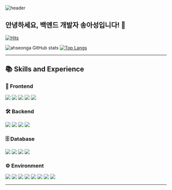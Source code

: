 ![header](https://capsule-render.vercel.app/api?type=waving&color=timeGradient&text=Welcome%20to%20Ahseong's%20GitHub%20👋&animation=twinkling&fontSize=35&fontAlignY=40&fontAlign=70&height=250)

## 안녕하세요, 백엔드 개발자 송아성입니다! 👋

[![Hits](https://hits.seeyoufarm.com/api/count/incr/badge.svg?url=https%3A%2F%2Fgithub.com%2Fahseonga&count_bg=%23F6E7CD&title_bg=%23EBD6A2&title=Hits&edge_flat=false)](https://hits.seeyoufarm.com)

![ahseonga GitHub stats](https://github-readme-stats.vercel.app/api?username=ahseonga&show_icons=true&theme=gotham)
[![Top Langs](https://github-readme-stats.vercel.app/api/top-langs/?username=ahseonga&layout=compact&theme=gotham)](https://github.com/ahseonga/ahseonga)

---


## 📚 Skills and Experience

### 🎨 Frontend
<span><img src="https://img.shields.io/badge/HTML-E34F26?style=flat-square&logo=html5&logoColor=white"/></span>
<span><img src="https://img.shields.io/badge/CSS-1572B6?style=flat-square&logo=css3&logoColor=white"/></span>
<span><img src="https://img.shields.io/badge/JavaScript-F7DF1E?style=flat-square&logo=javascript&logoColor=white"/></span>
<span><img src="https://img.shields.io/badge/jQuery-0769AD?style=flat-square&logo=jquery&logoColor=white"/></span>
<span><img src="https://img.shields.io/badge/Thymeleaf-005F0F?style=flat-square&logo=thymeleaf&logoColor=white"/></span>

### 🛠 Backend
<span><img src="https://img.shields.io/badge/Java-5382A1?style=flat-square&logo=java&logoColor=white"/></span>
<span><img src="https://img.shields.io/badge/Spring Boot-6DB33F?style=flat-square&logo=springboot&logoColor=white"/></span>
<span><img src="https://img.shields.io/badge/Node.js-339933?style=flat-square&logo=node.js&logoColor=white"/></span>
<span><img src="https://img.shields.io/badge/JSP-007396?style=flat-square&logo=java&logoColor=white"/></span>

### 🗄 Database
<span><img src="https://img.shields.io/badge/Oracle-F80000?style=flat-square&logo=oracle&logoColor=white"/></span>
<span><img src="https://img.shields.io/badge/MySQL-4479A1?style=flat-square&logo=mysql&logoColor=white"/></span>
<span><img src="https://img.shields.io/badge/MyBatis-B20000?style=flat-square&logo=mybatis&logoColor=white"/></span>
<span><img src="https://img.shields.io/badge/JPA-6D6E6E?style=flat-square&logo=jpa&logoColor=white"/></span>

### ⚙ Environment
<div>
  <img src="https://img.shields.io/badge/Visual Studio Code-007ACC?style=flat-square&logo=visualstudiocode&logoColor=white"/>
  <img src="https://img.shields.io/badge/IntelliJ-FE315D?style=flat-square&logo=intellijidea&logoColor=white"/>
  <img src="https://img.shields.io/badge/Eclipse-2C2255?style=flat-square&logo=eclipse&logoColor=white"/>
  <img src="https://img.shields.io/badge/DBeaver-382923?style=flat-square&logo=dbeaver&logoColor=white"/>
  <img src="https://img.shields.io/badge/Git-F05032?style=flat-square&logo=git&logoColor=white"/>
  <img src="https://img.shields.io/badge/GitHub-181717?style=flat-square&logo=github&logoColor=white"/>
  <span><img src="https://img.shields.io/badge/AWS-FF9900?style=flat-square&logo=amazon-aws&logoColor=white"/></span>
  <img src="https://img.shields.io/badge/Discord-5865F2?style=flat-square&logo=discord&logoColor=white"/>
</div>


---
